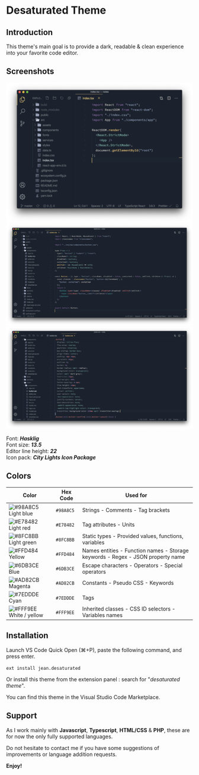 # Desaturated Theme

## Introduction

This theme's main goal is to provide a dark, readable & clean experience into your favorite code editor.

## Screenshots

![.tsx preview](./assets/preview_1.png)
![.tsx preview](./assets/preview_2.png)
![.css preview](./assets/preview_3.png)

Font: **_Hasklig_**\
Font size: **_13.5_**\
Editor line height: **_22_**\
Icon pack: **_City Lights Icon Package_**

## Colors

| Color                                                                   | Hex Code  | Used for                                                                        |
| ----------------------------------------------------------------------- | --------- | ------------------------------------------------------------------------------- |
| ![#98A8C5](https://placehold.it/15/98A8C5/000000?text=+) Light blue     | `#98A8C5` | Strings - Comments - Tag brackets                                               |
| ![#E78482](https://placehold.it/15/E78482/000000?text=+) Light red      | `#E78482` | Tag attributes - Units                                                          |
| ![#8FC8BB](https://placehold.it/15/8FC8BB/000000?text=+) Light green    | `#8FC8BB` | Static types - Provided values, functions, variables                            |
| ![#FFD484](https://placehold.it/15/FFD484/000000?text=+) Yellow         | `#FFD484` | Names entities - Function names - Storage keywords - Regex - JSON property name |
| ![#6DB3CE](https://placehold.it/15/6DB3CE/000000?text=+) Blue           | `#6DB3CE` | Escape characters - Operators - Special operators                               |
| ![#AD82CB](https://placehold.it/15/AD82CB/000000?text=+) Magenta        | `#AD82CB` | Constants - Pseudo CSS - Keywords                                               |
| ![#7EDDDE](https://placehold.it/15/7EDDDE/000000?text=+) Cyan           | `#7EDDDE` | Tags                                                                            |
| ![#FFF9EE](https://placehold.it/15/FFF9EE/000000?text=+) White / yellow | `#FFF9EE` | Inherited classes - CSS ID selectors - Variables names                          |

## Installation

Launch VS Code Quick Open (⌘+P), paste the following command, and press enter.

`ext install jean.desaturated`

Or install this theme from the extension panel : search for "_desaturated theme_".

You can find this theme in the Visual Studio Code Marketplace.

## Support

As I work mainly with **Javascript**, **Typescript**, **HTML/CSS** & **PHP**, these are for now the only fully supported languages.

Do not hesitate to contact me if you have some suggestions of improvements or language addition requests.

**Enjoy!**
